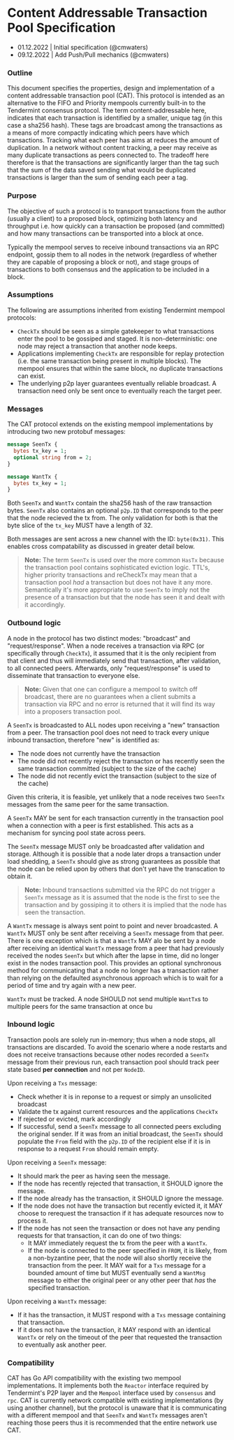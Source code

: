 # Content Addressable Transaction Pool Specification

- 01.12.2022 | Initial specification (@cmwaters)
- 09.12.2022 | Add Push/Pull mechanics (@cmwaters)

### Outline

This document specifies the properties, design and implementation of a content addressable transaction pool (CAT). This protocol is intended as an alternative to the FIFO and Priority mempools currently built-in to the Tendermint consensus protocol. The term content-addressable here, indicates that each transaction is identified by a smaller, unique tag (in this case a sha256 hash). These tags are broadcast among the transactions as a means of more compactly indicating which peers have which transactions. Tracking what each peer has aims at reduces the amount of duplication. In a network without content tracking, a peer may receive as many duplicate transactions as peers connected to. The tradeoff here therefore is that the transactions are significantly larger than the tag such that the sum of the data saved sending what would be duplicated transactions is larger than the sum of sending each peer a tag.

### Purpose

The objective of such a protocol is to transport transactions from the author (usually a client) to a proposed block, optimizing both latency and throughput i.e. how quickly can a transaction be proposed (and committed) and how many transactions can be transported into a block at once.

Typically the mempool serves to receive inbound transactions via an RPC endpoint, gossip them to all nodes in the network (regardless of whether they are capable of proposing a block or not), and stage groups of transactions to both consensus and the application to be included in a block.

### Assumptions

The following are assumptions inherited from existing Tendermint mempool protocols:

- `CheckTx` should be seen as a simple gatekeeper to what transactions enter the pool to be gossiped and staged. It is non-deterministic: one node may reject a transaction that another node keeps.
- Applications implementing `CheckTx` are responsible for replay protection (i.e. the same transaction being present in multiple blocks). The mempool ensures that within the same block, no duplicate transactions can exist.
- The underlying p2p layer guarantees eventually reliable broadcast. A transaction need only be sent once to eventually reach the target peer.

### Messages

The CAT protocol extends on the existing mempool implementations by introducing two new protobuf messages:

```protobuf
message SeenTx {
  bytes tx_key = 1;
  optional string from = 2;
}

message WantTx {
  bytes tx_key = 1;
}
```

Both `SeenTx` and `WantTx` contain the sha256 hash of the raw transaction bytes. `SeenTx` also contains an optional `p2p.ID` that corresponds to the peer that the node recieved the tx from. The only validation for both is that the byte slice of the `tx_key` MUST have a length of 32.

Both messages are sent across a new channel with the ID: `byte(0x31)`. This enables cross compatability as discussed in greater detail below.

> **Note:**
> The term `SeenTx` is used over the more common `HasTx` because the transaction pool contains sophisticated eviction logic. TTL's, higher priority transactions and reCheckTx may mean that a transaction pool *had* a transaction but does not have it any more. Semantically it's more appropriate to use `SeenTx` to imply not the presence of a transaction but that the node has seen it and dealt with it accordingly.

### Outbound logic

A node in the protocol has two distinct modes: "broadcast" and "request/response". When a node receives a transaction via RPC (or specifically through `CheckTx`), it assumed that it is the only recipient from that client and thus will immediately send that transaction, after validation, to all connected peers. Afterwards, only "request/response" is used to disseminate that transaction to everyone else.

> **Note:**
> Given that one can configure a mempool to switch off broadcast, there are no guarantees when a client submits a transaction via RPC and no error is returned that it will find its way into a proposers transaction pool.

A `SeenTx` is broadcasted to ALL nodes upon receiving a "new" transaction from a peer. The transaction pool does not need to track every unique inbound transaction, therefore "new" is identified as:

- The node does not currently have the transaction
- The node did not recently reject the transacton or has recently seen the same transaction committed (subject to the size of the cache)
- The node did not recently evict the transaction (subject to the size of the cache)

Given this criteria, it is feasible, yet unlikely that a node receives two `SeenTx` messages from the same peer for the same transaction.

A `SeenTx` MAY be sent for each transaction currently in the transaction pool when a connection with a peer is first established. This acts as a mechanism for syncing pool state across peers.

The `SeenTx` message MUST only be broadcasted after validation and storage. Although it is possible that a node later drops a transaction under load shedding, a `SeenTx` should give as strong guarantees as possible that the node can be relied upon by others that don't yet have the transcation to obtain it.

> **Note:**
> Inbound transactions submitted via the RPC do not trigger a `SeenTx` message as it is assumed that the node is the first to see the transaction and by gossiping it to others it is implied that the node has seen the transaction.

A `WantTx` message is always sent point to point and never broadcasted. A `WantTx` MUST only be sent after receiving a `SeenTx` message from that peer. There is one exception which is that a `WantTx` MAY alo be sent by a node after receiving an identical `WantTx` message from a peer that had previously received the nodes `SeenTx` but which after the lapse in time, did no longer exist in the nodes transaction pool. This provides an optional synchronous method for communicating that a node no longer has a transaction rather than relying on the defaulted asynchronous approach which is to wait for a period of time and try again with a new peer.

`WantTx` must be tracked. A node SHOULD not send multiple `WantTx`s to multiple peers for the same transaction at once bu

### Inbound logic

Transaction pools are solely run in-memory; thus when a node stops, all transactions are discarded. To avoid the scenario where a node restarts and does not receive transactions because other nodes recorded a `SeenTx` message from their previous run, each transaction pool should track peer state based **per connection** and not per `NodeID`.

Upon receiving a `Txs` message:

- Check whether it is in reponse to a request or simply an unsolicited broadcast
- Validate the tx against current resources and the applications `CheckTx`
- If rejected or evicted, mark accordingly
- If successful, send a `SeenTx` message to all connected peers excluding the original sender. If it was from an initial broadcast, the `SeenTx` should populate the `From` field with the `p2p.ID` of the recipient else if it is in response to a request `From` should remain empty.

Upon receiving a `SeenTx` message:

- It should mark the peer as having seen the message.
- If the node has recently rejected that transaction, it SHOULD ignore the message.
- If the node already has the transaction, it SHOULD ignore the message.
- If the node does not have the transaction but recently evicted it, it MAY choose to rerequest the transaction if it has adequate resources now to process it.
- If the node has not seen the transaction or does not have any pending requests for that transaction, it can do one of two things:
    - It MAY immediately request the tx from the peer with a `WantTx`.
    - If the node is connected to the peer specified in `FROM`, it is likely, from a non-byzantine peer, that the node will also shortly receive the transaction from the peer. It MAY wait for a `Txs` message for a bounded amount of time but MUST eventually send a `WantMsg` message to either the original peer or any other peer that *has* the specified transaction.

Upon receiving a `WantTx` message:

- If it has the transaction, it MUST respond with a `Txs` message containing that transaction.
- If it does not have the transaction, it MAY respond with an identical `WantTx` or rely on the timeout of the peer that requested the transaction to eventually ask another peer.

### Compatibility

CAT has Go API compatibility with the existing two mempool implementations. It implements both the `Reactor` interface required by Tendermint's P2P layer and the `Mempool` interface used by `consensus` and `rpc`. CAT is currently network compatible with existing implementations (by using another channel), but the protocol is unaware that it is communicating with a different mempool and that `SeenTx` and `WantTx` messages aren't reaching those peers thus it is recommended that the entire network use CAT.

